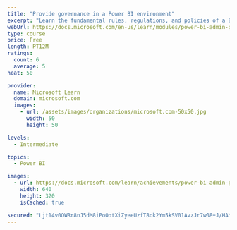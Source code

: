 ```yaml
---
title: "Provide governance in a Power BI environment"
excerpt: "Learn the fundamental rules, regulations, and policies of a BI governance approach."
webUrl: https://docs.microsoft.com/en-us/learn/modules/power-bi-admin-governance/
type: course
price: Free
length: PT12M
ratings:
  count: 6
  average: 5
heat: 50

provider:
  name: Microsoft Learn
  domain: microsoft.com
  images:
    - url: /assets/images/organizations/microsoft.com-50x50.jpg
      width: 50
      height: 50

levels:
  - Intermediate

topics:
  - Power BI

images:
  - url: https://docs.microsoft.com/learn/achievements/power-bi-admin-governance-social.png
    width: 640
    height: 320
    isCached: true

secured: "Ljt14v0OWRr8nJ5dM8iPoOotXiZyeeUzfT8ok2Ym5kSV01AvzJr7w08+J/HAY75HIvegbsTuoioYWwtCLZZp6N8ah4JhrgMVWrHJuLT+y00ufY/CipxmoYWC6IsOlpIYWH23cxi5xeLTOJyGyQEjmrxux7+ICK4eRJUjV8IjOQ+dvq+5IBdqWec5z4U7d5+bxYc5dX3Lx7EmJlRLk3yr3DDlsOH+sf5isUmOYScrULlXRdhHYVhHUkKzC3hu5Lbo7T3+NpTGtQewIaxkawCpozX507HRP3uu1dT7LaGrty3+geqnkGmB8gKv9P095kNNgn4XUQ6n0AZoSW3Q6fvnUFNk7uoImU1EvtbVLcMfKkBO4zmoD4PcOwUHlqrIIMB61p/52U1juefk0cCXD5KCZhcb4n0yyajVJmQifFS42mU=;ZecJOYJ/tGQlax2+DPA2iw=="
---
```


